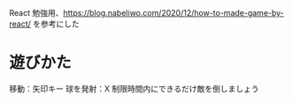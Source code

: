 React 勉強用、https://blog.nabeliwo.com/2020/12/how-to-made-game-by-react/ を参考にした

# 遊びかた

移動：矢印キー
球を発射：X
制限時間内にできるだけ敵を倒しましょう
